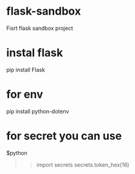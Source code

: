 # flask-sandbox
Fisrt flask sandbox project
# instal flask
pip install Flask
# for env
pip install python-dotenv
# for secret you can use
$python
>>import secrets
>>secrets.token_hex(16)
